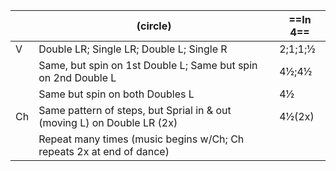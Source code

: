 ||(circle) |==In 4==|
|-----|----|-----|
|V| Double LR; Single LR; Double L; Single R |2;1;1;½|
||Same, but spin on 1st Double L; Same but spin on 2nd Double L |4½;4½|
||Same but spin on both Doubles L |4½|
|Ch| Same pattern of steps, but Sprial in & out (moving L) on Double LR (2x) |4½(2x)|
||Repeat many times (music begins w/Ch; Ch repeats 2x at end of dance)||
